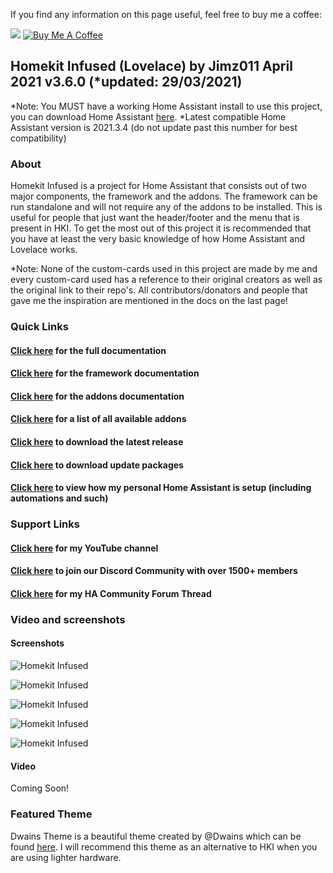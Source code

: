 If you find any information on this page useful, feel free to buy me a coffee: 

<a href="https://paypal.me/JimmySchings" target="_blank"><img src="https://github.com/jimz011/homekit-infused/blob/master/docs/paypal-donate-button.png" ></a>
<a href="https://www.buymeacoffee.com/w8Jnf6Hit" target="_blank"><img src="https://www.buymeacoffee.com/assets/img/custom_images/orange_img.png" alt="Buy Me A Coffee" style="height: auto !important;width: auto !important;" ></a>
## Homekit Infused (Lovelace) by Jimz011 April 2021 v3.6.0 (*updated: 29/03/2021)
*Note: You MUST have a working Home Assistant install to use this project, you can download Home Assistant [here](https://home-assistant.io).
*Latest compatible Home Assistant version is 2021.3.4 (do not update past this number for best compatibility)

### About
Homekit Infused is a project for Home Assistant that consists out of two major components, the framework and the addons. The framework can be run standalone and will not require any of the addons to be installed. This is useful for people that just want the header/footer and the menu that is present in HKI. To get the most out of this project it is recommended that you have at least the very basic knowledge of how Home Assistant and Lovelace works.

*Note: None of the custom-cards used in this project are made by me and every custom-card used has a reference to their original creators as well as the original link to their repo's. All contributors/donators and people that gave me the inspiration are mentioned in the docs on the last page!

### Quick Links
#### [Click here](https://jimz011.github.io/homekit-infused/) for the full documentation
#### [Click here](https://jimz011.github.io/homekit-infused/framework.html) for the framework documentation
#### [Click here](https://jimz011.github.io/homekit-infused/addons.html) for the addons documentation
#### [Click here](https://github.com/jimz011/homekit-infused/blob/master/docs/addon_list.md) for a list of all available addons
#### [Click here](https://github.com/jimz011/homekit-infused/releases) to download the latest release
#### [Click here](https://github.com/jimz011/homekit-infused/blob/updates/readme.md) to download update packages
#### [Click here](https://github.com/jimz011/homekit-infused/tree/personal/) to view how my personal Home Assistant is setup (including automations and such)

### Support Links
#### [Click here](https://www.youtube.com/jimz011) for my YouTube channel
#### [Click here](https://discord.gg/7yt64uX) to join our Discord Community with over 1500+ members
#### [Click here](https://community.home-assistant.io/t/homekit-infused-hki-v0-13-3/117086/1) for my HA Community Forum Thread

### Video and screenshots
#### Screenshots

![Homekit Infused](docs/images/HiShoot_20200402_013646.png)

![Homekit Infused](docs/images/HiShoot_20200422_201852.png)

![Homekit Infused](docs/images/HiShoot_20200422_202500.png)

![Homekit Infused](docs/images/HiShoot_20200422_202526.png)

![Homekit Infused](docs/images/HiShoot_20200422_202622.png)

#### Video
Coming Soon!

### Featured Theme
Dwains Theme is a beautiful theme created by @Dwains which can be found [here](https://github.com/dwainscheeren/lovelace-dwains-theme). I will recommend this theme as an alternative to HKI when you are using lighter hardware.
